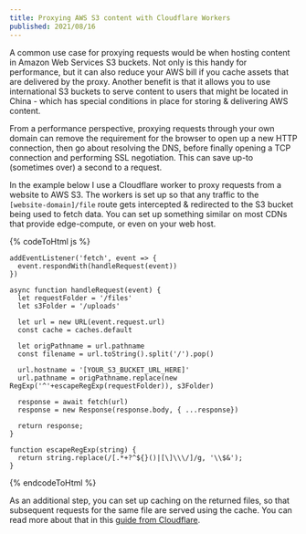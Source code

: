 ```yaml
---
title: Proxying AWS S3 content with Cloudflare Workers
published: 2021/08/16
---
```


A common use case for proxying requests would be when hosting content in Amazon Web Services S3 buckets. Not only is this handy for performance, but it can also reduce your AWS bill if you cache assets that are delivered by the proxy. Another benefit is that it allows you to use international S3 buckets to serve content to users that might be located in China - which has special conditions in place for storing & delivering AWS content.

From a performance perspective, proxying requests through your own domain can remove the requirement for the browser to open up a new HTTP connection, then go about resolving the DNS, before finally opening a TCP connection and performing SSL negotiation. This can save up-to (sometimes over) a second to a request.

In the example below I use a Cloudflare worker to proxy requests from a website to AWS S3. The workers is set up so that any traffic to the `[website-domain]/file` route gets intercepted & redirected to the S3 bucket being used to fetch data. You can set up something similar on most CDNs that provide edge-compute, or even on your web host.

{% codeToHtml js %}
<!-- markdownlint-disable -->
    addEventListener('fetch', event => {
      event.respondWith(handleRequest(event))
    })

    async function handleRequest(event) {
      let requestFolder = '/files'
      let s3Folder = '/uploads'

      let url = new URL(event.request.url)
      const cache = caches.default

      let origPathname = url.pathname
      const filename = url.toString().split('/').pop()

      url.hostname = '[YOUR_S3_BUCKET_URL_HERE]'
      url.pathname = origPathname.replace(new RegExp('^'+escapeRegExp(requestFolder)), s3Folder)

      response = await fetch(url)
      response = new Response(response.body, { ...response})

      return response;
    }

    function escapeRegExp(string) {
      return string.replace(/[.*+?^${}()|[\]\\\/]/g, '\\$&');
    }
<!-- markdownlint-enable -->
{% endcodeToHtml %}

As an additional step, you can set up caching on the returned files, so that subsequent requests for the same file are served using the cache. You can read more about that in this [guide from Cloudflare](https://developers.cloudflare.com/workers/tutorials/configure-your-cdn).
